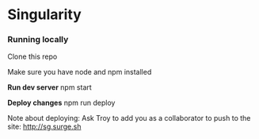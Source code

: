 # Singularity

### Running locally

Clone this repo

Make sure you have node and npm installed

**Run dev server**
npm start

**Deploy changes**
npm run deploy

Note about deploying:
Ask Troy to add you as a collaborator to push to the site: http://sg.surge.sh
